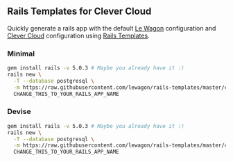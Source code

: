 ## Rails Templates for Clever Cloud

Quickly generate a rails app with the default [Le Wagon](http://www.lewagon.org) configuration
and [Clever Cloud](http://clever-cloud.com/) configuration using
[Rails Templates](http://guides.rubyonrails.org/rails_application_templates.html).

### Minimal

```bash
gem install rails -v 5.0.3 # Maybe you already have it :)
rails new \
  -T --database postgresql \
  -m https://raw.githubusercontent.com/lewagon/rails-templates/master/clever_cloud/minimal.rb \
  CHANGE_THIS_TO_YOUR_RAILS_APP_NAME
```

### Devise

```bash
gem install rails -v 5.0.3 # Maybe you already have it :)
rails new \
  -T --database postgresql \
  -m https://raw.githubusercontent.com/lewagon/rails-templates/master/clever_cloud/devise.rb \
  CHANGE_THIS_TO_YOUR_RAILS_APP_NAME
```
